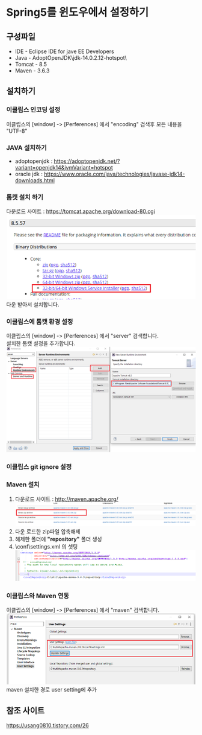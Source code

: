 # Spring5를 윈도우에서 설정하기 
## 구성파일
* IDE - Eclipse IDE for jave EE Developers
* Java - AdoptOpenJDK\jdk-14.0.2.12-hotspot\
* Tomcat - 8.5
* Maven - 3.6.3
  
## 설치하기 
### 이클립스 인코딩 설정
이클립스의 [window] -> [Perferences] 에서 "encoding" 검색후 모든 내용을 "UTF-8"

### JAVA 설치하기
* adoptopenjdk : https://adoptopenjdk.net/?variant=openjdk14&jvmVariant=hotspot
* oracle jdk : https://www.oracle.com/java/technologies/javase-jdk14-downloads.html

### 톰캣 설치 하기
다운로드 사이트 :  https://tomcat.apache.org/download-80.cgi
![Tomcat_istall1](./img/Tomcat_install1.png)
<br>다운 받아서 설치합니다.

### 이클립스에 톰캣 환경 설정
이클립스의 [window] -> [Perferences] 에서 "server" 검색합니다.<br>
설치한 톰캣 설정을 추가합니다.
![Tomcat_install](./img/Tomcat_install2.png)

### 이클립스 git ignore 설정

### Maven 설치
1. 다운로드 사이트 : http://maven.apache.org/
![Maven_install1](./img/maven_install1.png)
2. 다운 로드한 zip파일 압축해제
3. 해제한 폴더에 **"repository"** 폴더 생성
4. \conf\settings.xml 의 <LocalRepository> 셋팅
![Maven_install1](./img/maven_install2.png)

### 이클립스와 Maven 연동
이클립스의 [window] -> [Perferences] 에서 "maven" 검색합니다.<br>
![Maven_install1](./img/maven_install3.png)
maven 설치한 경로 user setting에 추가 

## 참조 사이트
https://usang0810.tistory.com/26